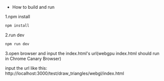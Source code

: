* How to build and run

1.npm install
```js
npm install
```
2.run dev
```js
npm run dev
```
3.open browser and input the index.html's url(webgpu index.html should run in Chrome Canary Browser)

input the url like this: http://localhost:3000/test/draw_triangles/webgl/index.html
